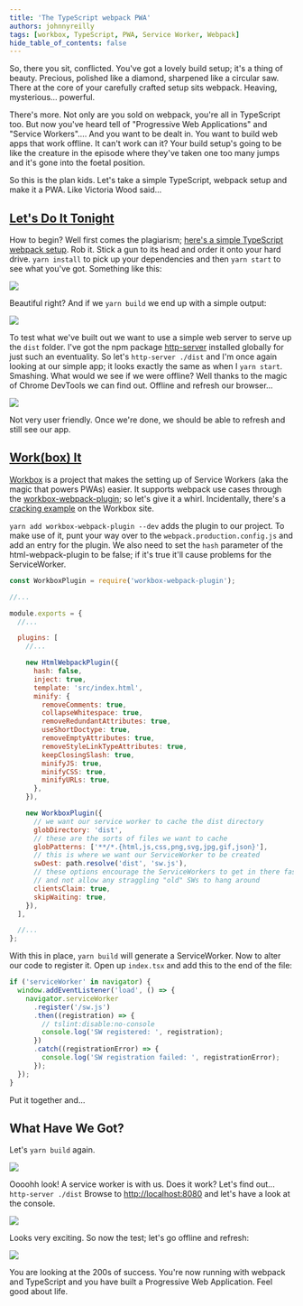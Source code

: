 ```yaml
---
title: 'The TypeScript webpack PWA'
authors: johnnyreilly
tags: [workbox, TypeScript, PWA, Service Worker, Webpack]
hide_table_of_contents: false
---
```


So, there you sit, conflicted. You've got a lovely build setup; it's a thing of beauty. Precious, polished like a diamond, sharpened like a circular saw. There at the core of your carefully crafted setup sits webpack. Heaving, mysterious... powerful.

There's more. Not only are you sold on webpack, you're all in TypeScript too. But now you've heard tell of "Progressive Web Applications" and "Service Workers".... And you want to be dealt in. You want to build web apps that work offline. It can't work can it? Your build setup's going to be like the creature in the episode where they've taken one too many jumps and it's gone into the foetal position.

So this is the plan kids. Let's take a simple TypeScript, webpack setup and make it a PWA. Like Victoria Wood said...

## [Let's Do It Tonight](https://youtu.be/lNU5KVa_Tu8)

How to begin? Well first comes the plagiarism; [here's a simple TypeScript webpack setup](https://github.com/TypeStrong/ts-loader/tree/master/examples/core-js). Rob it. Stick a gun to its head and order it onto your hard drive. `yarn install` to pick up your dependencies and then `yarn start` to see what you've got. Something like this:

![](../static/blog/2017-11-19-the-typescript-webpack-pwa/Screenshot%2B2017-11-19%2B18.29.15.png)

Beautiful right? And if we `yarn build` we end up with a simple output:

![](../static/blog/2017-11-19-the-typescript-webpack-pwa/Screenshot%2B2017-11-19%2B18.34.12.png)

To test what we've built out we want to use a simple web server to serve up the `dist` folder. I've got the npm package [http-server](https://www.npmjs.com/package/http-server) installed globally for just such an eventuality. So let's `http-server ./dist` and I'm once again looking at our simple app; it looks exactly the same as when I `yarn start`. Smashing. What would we see if we were offline? Well thanks to the magic of Chrome DevTools we can find out. Offline and refresh our browser...

![](../static/blog/2017-11-19-the-typescript-webpack-pwa/Screenshot%2B2017-11-19%2B20.05.19.png)

Not very user friendly. Once we're done, we should be able to refresh and still see our app.

## [Work(box) It](https://youtu.be/UODX_pYpVxk)

[Workbox](https://developers.google.com/web/tools/workbox/) is a project that makes the setting up of Service Workers (aka the magic that powers PWAs) easier. It supports webpack use cases through the [workbox-webpack-plugin](https://www.npmjs.com/package/workbox-webpack-plugin); so let's give it a whirl. Incidentally, there's a [cracking example](https://developers.google.com/web/tools/workbox/get-started/webpack) on the Workbox site.

`yarn add workbox-webpack-plugin --dev` adds the plugin to our project. To make use of it, punt your way over to the `webpack.production.config.js` and add an entry for the plugin. We also need to set the `hash` parameter of the html-webpack-plugin to be false; if it's true it'll cause problems for the ServiceWorker.

```js
const WorkboxPlugin = require('workbox-webpack-plugin');

//...

module.exports = {
  //...

  plugins: [
    //...

    new HtmlWebpackPlugin({
      hash: false,
      inject: true,
      template: 'src/index.html',
      minify: {
        removeComments: true,
        collapseWhitespace: true,
        removeRedundantAttributes: true,
        useShortDoctype: true,
        removeEmptyAttributes: true,
        removeStyleLinkTypeAttributes: true,
        keepClosingSlash: true,
        minifyJS: true,
        minifyCSS: true,
        minifyURLs: true,
      },
    }),

    new WorkboxPlugin({
      // we want our service worker to cache the dist directory
      globDirectory: 'dist',
      // these are the sorts of files we want to cache
      globPatterns: ['**/*.{html,js,css,png,svg,jpg,gif,json}'],
      // this is where we want our ServiceWorker to be created
      swDest: path.resolve('dist', 'sw.js'),
      // these options encourage the ServiceWorkers to get in there fast
      // and not allow any straggling "old" SWs to hang around
      clientsClaim: true,
      skipWaiting: true,
    }),
  ],

  //...
};
```

With this in place, `yarn build` will generate a ServiceWorker. Now to alter our code to register it. Open up `index.tsx` and add this to the end of the file:

```js
if ('serviceWorker' in navigator) {
  window.addEventListener('load', () => {
    navigator.serviceWorker
      .register('/sw.js')
      .then((registration) => {
        // tslint:disable:no-console
        console.log('SW registered: ', registration);
      })
      .catch((registrationError) => {
        console.log('SW registration failed: ', registrationError);
      });
  });
}
```

Put it together and...

## What Have We Got?

Let's `yarn build` again.

![](../static/blog/2017-11-19-the-typescript-webpack-pwa/Screenshot%2B2017-11-19%2B21.55.18.png)

Oooohh look! A service worker is with us. Does it work? Let's find out... `http-server ./dist` Browse to [http://localhost:8080](http://localhost:8080) and let's have a look at the console.

![](../static/blog/2017-11-19-the-typescript-webpack-pwa/Screenshot%2B2017-11-19%2B21.34.54.png)

Looks very exciting. So now the test; let's go offline and refresh:

![](../static/blog/2017-11-19-the-typescript-webpack-pwa/Screenshot%2B2017-11-19%2B22.01.37.png)

You are looking at the 200s of success. You're now running with webpack and TypeScript and you have built a Progressive Web Application. Feel good about life.

